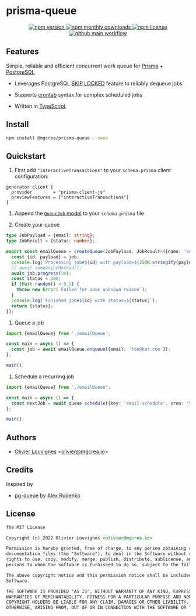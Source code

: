 <!-- markdownlint-disable no-inline-html -->

# prisma-queue

<p align="center">
  <a href="https://www.npmjs.com/package/@mgcrea/prisma-queue">
    <img src="https://img.shields.io/npm/v/@mgcrea/prisma-queue.svg?style=for-the-badge" alt="npm version" />
  </a>
  <!-- <a href="https://www.npmjs.com/package/@mgcrea/prisma-queue">
    <img src="https://img.shields.io/npm/dt/@mgcrea/prisma-queue.svg?style=for-the-badge" alt="npm total downloads" />
  </a> -->
  <a href="https://www.npmjs.com/package/@mgcrea/prisma-queue">
    <img src="https://img.shields.io/npm/dm/@mgcrea/prisma-queue.svg?style=for-the-badge" alt="npm monthly downloads" />
  </a>
  <a href="https://www.npmjs.com/package/@mgcrea/prisma-queue">
    <img src="https://img.shields.io/npm/l/@mgcrea/prisma-queue.svg?style=for-the-badge" alt="npm license" />
  </a>
  <a href="https://github.com/mgcrea/prisma-queue/actions/workflows/main.yml">
    <img src="https://img.shields.io/github/workflow/status/mgcrea/prisma-queue/main?style=for-the-badge" alt="github main workflow" />
  </a>
</p>

## Features

Simple, reliable and efficient concurrent work queue for [Prisma](https://prisma.io) + [PostgreSQL](https://www.postgresql.org/)

- Leverages PostgreSQL [SKIP LOCKED](https://www.2ndquadrant.com/en/blog/what-is-select-skip-locked-for-in-postgresql-9-5/) feature to reliably dequeue jobs

- Supports [crontab](https://crontab.guru) syntax for complex scheduled jobs

- Written in [TypeScript](https://www.typescriptlang.org/).

## Install

```bash
npm install @mgcrea/prisma-queue --save
```

## Quickstart

1. First add `"interactiveTransactions"` to your `schema.prisma` client configuration:

```prisma
generator client {
  provider        = "prisma-client-js"
  previewFeatures = ["interactiveTransactions"]
}
```

1. Append the [`QueueJob` model](./prisma/schema.prisma) to your `schema.prisma` file

1. Create your queue

```ts
type JobPayload = {email: string};
type JobResult = {status: number};

export const emailQueue = createQueue<JobPayload, JobResult>({name: 'email'}, async (job, client) => {
  const {id, payload} = job;
  console.log(`Processing job#${id} with payload=${JSON.stringify(payload)})`);
  // await someAsyncMethod();
  await job.progress(50);
  const status = 200;
  if (Math.random() > 0.5) {
    throw new Error(`Failed for some unknown reason`);
  }
  console.log(`Finished job#${id} with status=${status}`);
  return {status};
});
```

1. Queue a job

```ts
import {emailQueue} from './emailQueue';

const main = async () => {
  const job = await emailQueue.enqueue({email: 'foo@bar.com'});
};

main();
```

1. Schedule a recurring job

```ts
import {emailQueue} from './emailQueue';

const main = async () => {
  const nextJob = await queue.schedule({key: 'email-schedule', cron: '5 5 * * *'}, {email: 'foo@bar.com'});
};

main();
```

## Authors

- [Olivier Louvignes](https://github.com/mgcrea) <<olivier@mgcrea.io>>

## Credits

Inspired by

- [pg-queue](https://github.com/OrKoN/pg-queue) by
  [Alex Rudenko](https://github.com/OrKoN)

## License

```md
The MIT License

Copyright (c) 2022 Olivier Louvignes <olivier@mgcrea.io>

Permission is hereby granted, free of charge, to any person obtaining a copy of this software and associated
documentation files (the "Software"), to deal in the Software without restriction, including without limitation the
rights to use, copy, modify, merge, publish, distribute, sublicense, and/or sell copies of the Software, and to permit
persons to whom the Software is furnished to do so, subject to the following conditions:

The above copyright notice and this permission notice shall be included in all copies or substantial portions of the
Software.

THE SOFTWARE IS PROVIDED "AS IS", WITHOUT WARRANTY OF ANY KIND, EXPRESS OR IMPLIED, INCLUDING BUT NOT LIMITED TO THE
WARRANTIES OF MERCHANTABILITY, FITNESS FOR A PARTICULAR PURPOSE AND NONINFRINGEMENT. IN NO EVENT SHALL THE AUTHORS OR
COPYRIGHT HOLDERS BE LIABLE FOR ANY CLAIM, DAMAGES OR OTHER LIABILITY, WHETHER IN AN ACTION OF CONTRACT, TORT OR
OTHERWISE, ARISING FROM, OUT OF OR IN CONNECTION WITH THE SOFTWARE OR THE USE OR OTHER DEALINGS IN THE SOFTWARE.
```
